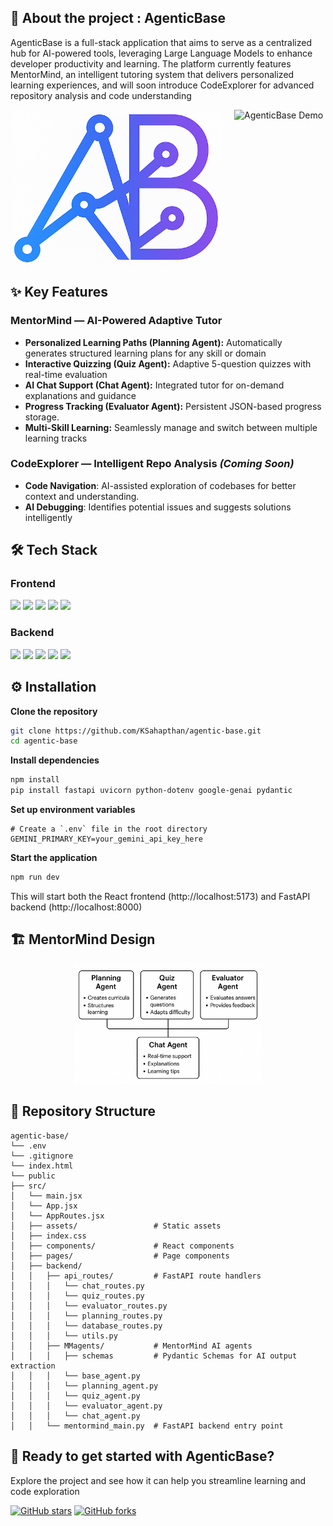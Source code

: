 ## 📄 About the project : AgenticBase
AgenticBase is a full-stack application that aims to serve as a centralized hub for AI-powered tools, leveraging Large Language Models to enhance developer productivity and learning. The platform currently features MentorMind, an intelligent tutoring system that delivers personalized learning experiences, and will soon introduce CodeExplorer for advanced repository analysis and code understanding

<div align="center" style="display: flex; justify-content: center; align-items: center; gap: 20px;">
  <img src="public/ab-raw-3.png" alt="AgenticBase Favicon" height="250"/>
  <img src="public/AgenticBase-MM-demo-0.gif" alt="AgenticBase Demo" height="250"/>
</div>

## ✨ Key Features
### MentorMind — AI-Powered Adaptive Tutor
- **Personalized Learning Paths (Planning Agent):** Automatically generates structured learning plans for any skill or domain  
- **Interactive Quizzing (Quiz Agent):** Adaptive 5-question quizzes with real-time evaluation
- **AI Chat Support (Chat Agent):** Integrated tutor for on-demand explanations and guidance  
- **Progress Tracking (Evaluator Agent):** Persistent JSON-based progress storage.  
- **Multi-Skill Learning:** Seamlessly manage and switch between multiple learning tracks

### CodeExplorer — Intelligent Repo Analysis *(Coming Soon)*
- **Code Navigation**: AI-assisted exploration of codebases for better context and understanding.   
- **AI Debugging**: Identifies potential issues and suggests solutions intelligently

## 🛠️ Tech Stack
### Frontend
<p>
  <img src="https://img.shields.io/badge/React-61DAFB?logo=react&logoColor=black" />
  <img src="https://img.shields.io/badge/Vite-646CFF?logo=vite&logoColor=white" />
  <img src="https://img.shields.io/badge/React_Router_DOM-CA4245?logo=reactrouter&logoColor=white" />
  <img src="https://img.shields.io/badge/Axios-5A29E4?logo=axios&logoColor=white" />
  <img src="https://img.shields.io/badge/CSS3-1572B6?logo=css3&logoColor=white" />
</p>


### Backend
<p>
  <img src="https://img.shields.io/badge/FastAPI-009688?logo=fastapi&logoColor=white" />
  <img src="https://img.shields.io/badge/Python-3776AB?logo=python&logoColor=white" />
  <img src="https://img.shields.io/badge/Uvicorn-6D6D6D?logo=python&logoColor=white" />
  <img src="https://img.shields.io/badge/Pydantic-2C5F96?logo=pydantic&logoColor=white" />
  <img src="https://img.shields.io/badge/Google-4285F4?logo=google&logoColor=white" />
</p>
 
## ⚙️ Installation

**Clone the repository**
   ```bash
   git clone https://github.com/KSahapthan/agentic-base.git
   cd agentic-base
   ```
**Install dependencies**
   ```bash
   npm install
   pip install fastapi uvicorn python-dotenv google-genai pydantic
   ```
**Set up environment variables**
   
   ```env
   # Create a `.env` file in the root directory
   GEMINI_PRIMARY_KEY=your_gemini_api_key_here
   ```
**Start the application**
   ```bash
   npm run dev
   ```
This will start both the React frontend (http://localhost:5173) and FastAPI backend (http://localhost:8000)


## 🏗️ MentorMind Design
<p align="center">
  <img src="public/architecture.png" alt="MentorMind Architecture" width="300"/>
</p>

## 📁 Repository Structure

```
agentic-base/
└── .env                        
└── .gitignore
└── index.html
└── public 
├── src/
│   └── main.jsx
│   └── App.jsx
│   └── AppRoutes.jsx
│   ├── assets/                 # Static assets
│   ├── index.css
│   ├── components/             # React components
│   ├── pages/                  # Page components
│   ├── backend/
│   │   ├── api_routes/         # FastAPI route handlers
│   │   │   └── chat_routes.py
│   │   │   └── quiz_routes.py
│   │   │   └── evaluator_routes.py
│   │   │   └── planning_routes.py
│   │   │   └── database_routes.py
│   │   │   └── utils.py
│   │   ├── MMagents/           # MentorMind AI agents
│   │   │   ├── schemas         # Pydantic Schemas for AI output extraction
│   │   │   └── base_agent.py
│   │   │   └── planning_agent.py
│   │   │   └── quiz_agent.py
│   │   │   └── evaluator_agent.py
│   │   │   └── chat_agent.py
│   │   └── mentormind_main.py  # FastAPI backend entry point
```

## 🚀 Ready to get started with AgenticBase?

Explore the project and see how it can help you streamline learning and code exploration

[![GitHub stars](https://img.shields.io/github/stars/KSahapthan/agentic-base?style=social)](https://github.com/KSahapthan/agentic-base)
[![GitHub forks](https://img.shields.io/github/forks/KSahapthan/agentic-base?style=social)](https://github.com/KSahapthan/agentic-base)
